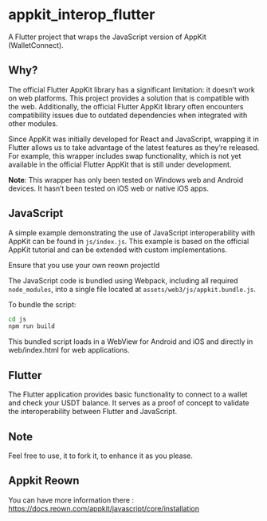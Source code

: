 # appkit_interop_flutter

A Flutter project that wraps the JavaScript version of AppKit (WalletConnect).

## Why?

The official Flutter AppKit library has a significant limitation: it doesn’t work on web platforms. This project provides a solution that is compatible with the web. Additionally, the official Flutter AppKit library often encounters compatibility issues due to outdated dependencies when integrated with other modules. 

Since AppKit was initially developed for React and JavaScript, wrapping it in Flutter allows us to take advantage of the latest features as they’re released. For example, this wrapper includes swap functionality, which is not yet available in the official Flutter AppKit that is still under development.

**Note**: This wrapper has only been tested on Windows web and Android devices. It hasn’t been tested on iOS web or native iOS apps.

## JavaScript

A simple example demonstrating the use of JavaScript interoperability with AppKit can be found in `js/index.js`. This example is based on the official AppKit tutorial and can be extended with custom implementations.

Ensure that you use your own reown projectId

The JavaScript code is bundled using Webpack, including all required `node_modules`, into a single file located at `assets/web3/js/appkit.bundle.js`.

To bundle the script:

```sh
cd js
npm run build
```

This bundled script loads in a WebView for Android and iOS and directly in web/index.html for web applications.

## Flutter

The Flutter application provides basic functionality to connect to a wallet and check your USDT balance. It serves as a proof of concept to validate the interoperability between Flutter and JavaScript.

## Note

Feel free to use, it to fork it, to enhance it as you please.

## Appkit Reown

You can have more information there : https://docs.reown.com/appkit/javascript/core/installation